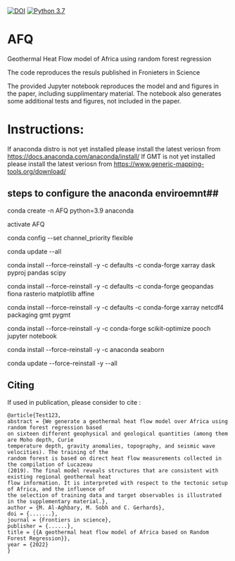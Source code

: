 [![DOI](https://zenodo.org/badge/494554790.svg)](https://zenodo.org/badge/latestdoi/494554790)
[![Python 3.7](https://img.shields.io/badge/python-3.7-blue.svg)](https://www.python.org/downloads/release/python-370/)


# AFQ
Geothermal Heat Flow model of Africa using random forest regression

The code reproduces the resuls published in Fronieters in Science

The provided Jupyter notebook reproduces the model and and figures in the paper, including supplimentary material. The notebook also generates some additional tests and figures, not included in the paper.


# Instructions:


If anaconda distro is not yet installed please install the latest veriosn from https://docs.anaconda.com/anaconda/install/
If GMT is not yet installed please install the latest veriosn from  https://www.generic-mapping-tools.org/download/


## steps to configure the anaconda enviroemnt##


conda create -n AFQ python=3.9 anaconda

activate AFQ 

conda config --set channel_priority flexible

conda update --all



conda install --force-reinstall -y -c defaults -c conda-forge xarray  dask pyproj pandas scipy 


conda install --force-reinstall -y -c defaults -c conda-forge  geopandas fiona rasterio matplotlib affine

conda install --force-reinstall -y -c defaults -c conda-forge  xarray netcdf4 packaging gmt pygmt

conda install --force-reinstall -y -c conda-forge scikit-optimize pooch jupyter notebook


conda install --force-reinstall -y -c anaconda seaborn


conda update --force-reinstall -y --all

## Citing

If used in publication, please consider to cite :

```
@article{Test123,
abstract = {We generate a geothermal heat flow model over Africa using random forest regression based
on sixteen different geophysical and geological quantities (among them are Moho depth, Curie
temperature depth, gravity anomalies, topography, and seismic wave velocities). The training of the
random forest is based on direct heat flow measurements collected in the compilation of Lucazeau
(2019). The final model reveals structures that are consistent with existing regional geothermal heat
flow information. It is interpreted with respect to the tectonic setup of Africa, and the influence of
the selection of training data and target observables is illustrated in the supplementary material.},
author = {M. Al-Aghbary, M. Sobh and C. Gerhards},
doi = {.......},
journal = {Frontiers in science},
publisher = {......},
title = {{A geothermal heat flow model of Africa based on Random Forest Regression}},
year = {2022}
}
```
